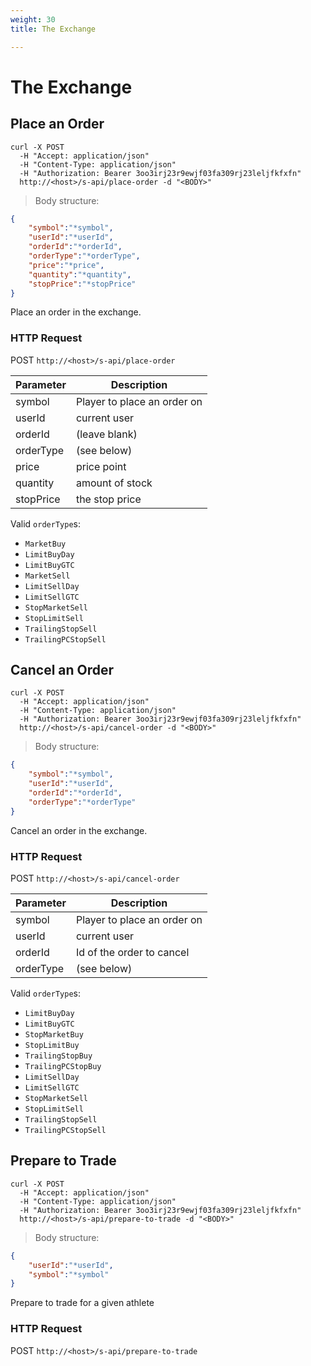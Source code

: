 ```yaml
---
weight: 30
title: The Exchange

---
```


# The Exchange

## Place an Order

```shell
curl -X POST 
  -H "Accept: application/json"
  -H "Content-Type: application/json"
  -H "Authorization: Bearer 3oo3irj23r9ewjf03fa309rj23leljfkfxfn"
  http://<host>/s-api/place-order -d "<BODY>"
```
> Body structure:

```json
{
    "symbol":"*symbol",
    "userId":"*userId",
    "orderId":"*orderId",
    "orderType":"*orderType",
    "price":"*price",
    "quantity":"*quantity",
    "stopPrice":"*stopPrice"
}
```

Place an order in the exchange.

### HTTP Request

POST `http://<host>/s-api/place-order`

Parameter | Description
--------- | -----------
symbol | Player to place an order on
userId | current user
orderId | (leave blank)
orderType | (see below)
price | price point
quantity | amount of stock
stopPrice | the stop price

Valid `orderType`s:

 - `MarketBuy`
 - `LimitBuyDay`
 - `LimitBuyGTC`
 - `MarketSell`
 - `LimitSellDay`
 - `LimitSellGTC`
 - `StopMarketSell`
 - `StopLimitSell`
 - `TrailingStopSell`
 - `TrailingPCStopSell`

## Cancel an Order

```shell
curl -X POST 
  -H "Accept: application/json"
  -H "Content-Type: application/json"
  -H "Authorization: Bearer 3oo3irj23r9ewjf03fa309rj23leljfkfxfn"
  http://<host>/s-api/cancel-order -d "<BODY>"
```
> Body structure:

```json
{
    "symbol":"*symbol",
    "userId":"*userId",
    "orderId":"*orderId",
    "orderType":"*orderType"
}
```

Cancel an order in the exchange.

### HTTP Request

POST `http://<host>/s-api/cancel-order`

Parameter | Description
--------- | -----------
symbol | Player to place an order on
userId | current user
orderId | Id of the order to cancel
orderType | (see below)

Valid `orderType`s:

 - `LimitBuyDay`
 - `LimitBuyGTC`
 - `StopMarketBuy`
 - `StopLimitBuy`
 - `TrailingStopBuy`
 - `TrailingPCStopBuy`
 - `LimitSellDay`
 - `LimitSellGTC`
 - `StopMarketSell`
 - `StopLimitSell`
 - `TrailingStopSell`
 - `TrailingPCStopSell`

## Prepare to Trade

```shell
curl -X POST 
  -H "Accept: application/json"
  -H "Content-Type: application/json"
  -H "Authorization: Bearer 3oo3irj23r9ewjf03fa309rj23leljfkfxfn"
  http://<host>/s-api/prepare-to-trade -d "<BODY>"
```
> Body structure:

```json
{
    "userId":"*userId",
    "symbol":"*symbol"
}
```

Prepare to trade for a given athlete

### HTTP Request

POST `http://<host>/s-api/prepare-to-trade`
